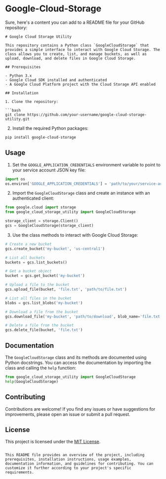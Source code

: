 # Google-Cloud-Storage

Sure, here's a content you can add to a README file for your GitHub repository:

```
# Google Cloud Storage Utility

This repository contains a Python class `GoogleCloudStorage` that provides a simple interface to interact with Google Cloud Storage. The class allows you to create, list, and manage buckets, as well as upload, download, and delete files in Google Cloud Storage.

## Prerequisites

- Python 3.x
- Google Cloud SDK installed and authenticated
- A Google Cloud Platform project with the Cloud Storage API enabled

## Installation

1. Clone the repository:

```bash
git clone https://github.com/your-username/google-cloud-storage-utility.git
```

2. Install the required Python packages:

```bash
pip install google-cloud-storage
```

## Usage

1. Set the `GOOGLE_APPLICATION_CREDENTIALS` environment variable to point to your service account JSON key file:

```python
import os
os.environ['GOOGLE_APPLICATION_CREDENTIALS'] = 'path/to/your/service-account-key.json'
```

2. Import the `GoogleCloudStorage` class and create an instance with an authenticated client:

```python
from google.cloud import storage
from google_cloud_storage_utility import GoogleCloudStorage

storage_client = storage.Client()
gcs = GoogleCloudStorage(storage_client)
```

3. Use the class methods to interact with Google Cloud Storage:

```python
# Create a new bucket
gcs.create_bucket('my-bucket', 'us-central1')

# List all buckets
buckets = gcs.list_buckets()

# Get a bucket object
bucket = gcs.get_bucket('my-bucket')

# Upload a file to the bucket
gcs.upload_file(bucket, 'file.txt', 'path/to/file.txt')

# List all files in the bucket
blobs = gcs.list_blobs('my-bucket')

# Download a file from the bucket
gcs.download_file('my-bucket', 'path/to/download', blob_name='file.txt')

# Delete a file from the bucket
gcs.delete_file(bucket, 'file.txt')
```

## Documentation

The `GoogleCloudStorage` class and its methods are documented using Python docstrings. You can access the documentation by importing the class and calling the `help` function:

```python
from google_cloud_storage_utility import GoogleCloudStorage
help(GoogleCloudStorage)
```

## Contributing

Contributions are welcome! If you find any issues or have suggestions for improvements, please open an issue or submit a pull request.

## License

This project is licensed under the [MIT License](LICENSE).
```

This README file provides an overview of the project, including prerequisites, installation instructions, usage examples, documentation information, and guidelines for contributing. You can customize it further according to your project's specific requirements.
